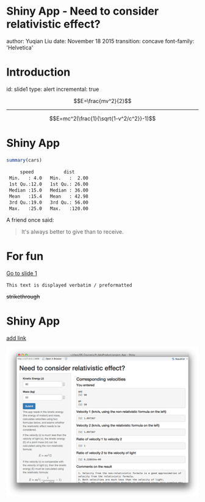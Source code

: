 
Shiny App - Need to consider relativistic effect?
========================================================
author: Yuqian Liu
date: November 18 2015
transition: concave
font-family: 'Helvetica'

Introduction
========================================================
id: slide1
type: alert
incremental: true

$$E=\frac{mv^2}{2}$$
***
$$E=mc^2(\frac{1}{\sqrt{1-v^2/c^2}}-1)$$

Shiny App
========================================================


```r
summary(cars)
```

```
     speed           dist       
 Min.   : 4.0   Min.   :  2.00  
 1st Qu.:12.0   1st Qu.: 26.00  
 Median :15.0   Median : 36.00  
 Mean   :15.4   Mean   : 42.98  
 3rd Qu.:19.0   3rd Qu.: 56.00  
 Max.   :25.0   Max.   :120.00  
```
A friend once said:

> It's always better to give 
> than to receive.


For fun
========================================================
[Go to slide 1](#/slide1)
```
This text is displayed verbatim / preformatted
```
~~strikethrough~~


Shiny App 
========================================================

[add link](http://example.com)

![](app_present-figure/App-screen-shot.png "First Shiny app")




